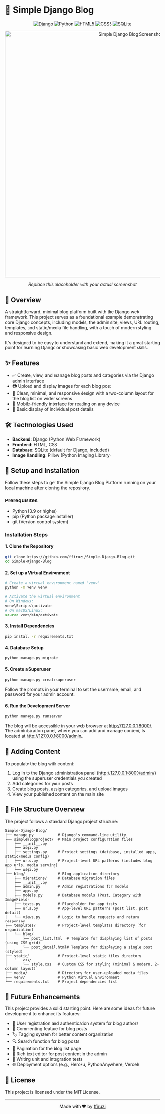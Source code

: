 # 🌟 Simple Django Blog

<div align="center">
  
![Django](https://img.shields.io/badge/Django-092E20?style=for-the-badge&logo=django&logoColor=white)
![Python](https://img.shields.io/badge/Python-3776AB?style=for-the-badge&logo=python&logoColor=white)
![HTML5](https://img.shields.io/badge/HTML5-E34F26?style=for-the-badge&logo=html5&logoColor=white)
![CSS3](https://img.shields.io/badge/CSS3-1572B6?style=for-the-badge&logo=css3&logoColor=white)
![SQLite](https://img.shields.io/badge/SQLite-07405E?style=for-the-badge&logo=sqlite&logoColor=white)

</div>

<div align="center">
  <img src="https://via.placeholder.com/800x400?text=Simple+Django+Blog" alt="Simple Django Blog Screenshot" width="800px"/>
  <p><em>Replace this placeholder with your actual screenshot</em></p>
</div>

## 📜 Overview

A straightforward, minimal blog platform built with the Django web framework. This project serves as a foundational example demonstrating core Django concepts, including models, the admin site, views, URL routing, templates, and static/media file handling, with a touch of modern styling and responsive design.

It's designed to be easy to understand and extend, making it a great starting point for learning Django or showcasing basic web development skills.

## ✨ Features

- ✅ Create, view, and manage blog posts and categories via the Django admin interface
- 📷 Upload and display images for each blog post
- 🎨 Clean, minimal, and responsive design with a two-column layout for the blog list on wider screens
- 📱 Mobile-friendly interface for reading on any device
- 📄 Basic display of individual post details

## 🛠️ Technologies Used

- **Backend**: Django (Python Web Framework)
- **Frontend**: HTML, CSS
- **Database**: SQLite (default for Django, included)
- **Image Handling**: Pillow (Python Imaging Library)

## 🚀 Setup and Installation

Follow these steps to get the Simple Django Blog Platform running on your local machine after cloning the repository.

### Prerequisites

- Python (3.9 or higher)
- pip (Python package installer)
- git (Version control system)

### Installation Steps

#### 1. Clone the Repository

```bash
git clone https://github.com/ffiruzi/Simple-Django-Blog.git
cd Simple-Django-Blog
```

#### 2. Set up a Virtual Environment

```bash
# Create a virtual environment named 'venv'
python -m venv venv

# Activate the virtual environment
# On Windows:
venv\Scripts\activate
# On macOS/Linux:
source venv/bin/activate
```

#### 3. Install Dependencies

```bash
pip install -r requirements.txt
```

#### 4. Database Setup

```bash
python manage.py migrate
```

#### 5. Create a Superuser

```bash
python manage.py createsuperuser
```

Follow the prompts in your terminal to set the username, email, and password for your admin account.

#### 6. Run the Development Server

```bash
python manage.py runserver
```

The blog will be accessible in your web browser at http://127.0.0.1:8000/. The administration panel, where you can add and manage content, is located at http://127.0.0.1:8000/admin/.

## 📝 Adding Content

To populate the blog with content:

1. Log in to the Django administration panel (http://127.0.0.1:8000/admin/) using the superuser credentials you created
2. Add categories for your posts
3. Create blog posts, assign categories, and upload images
4. View your published content on the main site

## 📁 File Structure Overview

The project follows a standard Django project structure:

```
Simple-Django-Blog/
├── manage.py           # Django's command-line utility
├── simpleblogproject/  # Main project configuration files
│   ├── __init__.py
│   ├── asgi.py
│   ├── settings.py     # Project settings (database, installed apps, static/media config)
│   ├── urls.py         # Project-level URL patterns (includes blog app urls, media serving)
│   └── wsgi.py
├── blog/               # Blog application directory
│   ├── migrations/     # Database migration files
│   ├── __init__.py
│   ├── admin.py        # Admin registrations for models
│   ├── apps.py
│   ├── models.py       # Database models (Post, Category with ImageField)
│   ├── tests.py        # Placeholder for app tests
│   ├── urls.py         # App-level URL patterns (post list, post detail)
│   └── views.py        # Logic to handle requests and return responses
├── templates/          # Project-level templates directory (for organization)
│   └── blog/
│       ├── post_list.html  # Template for displaying list of posts (using CSS grid)
│       └── post_detail.html# Template for displaying a single post (styled)
├── static/             # Project-level static files directory
│   └── css/
│       └── style.css   # Custom CSS for styling (minimal & modern, 2-column layout)
├── media/              # Directory for user-uploaded media files
├── venv/               # Python Virtual Environment
└── requirements.txt    # Project dependencies list
```

## 🚀 Future Enhancements

This project provides a solid starting point. Here are some ideas for future development to enhance its features:

- 👥 User registration and authentication system for blog authors
- 💬 Commenting feature for blog posts
- 🏷️ Tagging system for better content organization
- 🔍 Search function for blog posts
- 📄 Pagination for the blog list page
- 📝 Rich text editor for post content in the admin
- 🧪 Writing unit and integration tests
- 🌐 Deployment options (e.g., Heroku, PythonAnywhere, Vercel)

## 📜 License

This project is licensed under the MIT License.

---

<div align="center">
  <p>Made with ❤️ by <a href="https://github.com/ffiruzi">ffiruzi</a></p>
</div>
